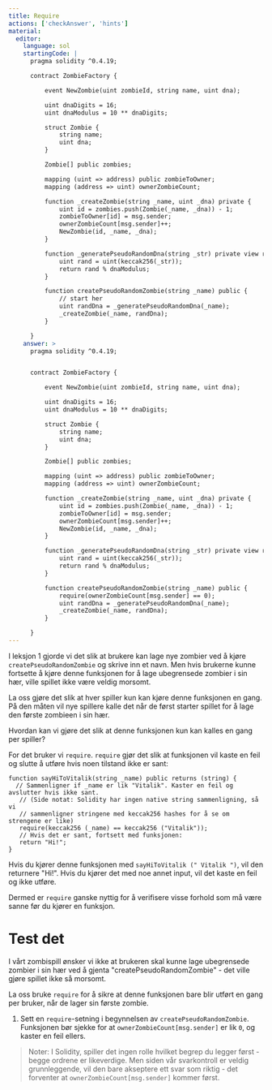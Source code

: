 ```yaml
---
title: Require
actions: ['checkAnswer', 'hints']
material:
  editor:
    language: sol
    startingCode: |
      pragma solidity ^0.4.19;

      contract ZombieFactory {

          event NewZombie(uint zombieId, string name, uint dna);

          uint dnaDigits = 16;
          uint dnaModulus = 10 ** dnaDigits;

          struct Zombie {
              string name;
              uint dna;
          }

          Zombie[] public zombies;

          mapping (uint => address) public zombieToOwner;
          mapping (address => uint) ownerZombieCount;

          function _createZombie(string _name, uint _dna) private {
              uint id = zombies.push(Zombie(_name, _dna)) - 1;
              zombieToOwner[id] = msg.sender;
              ownerZombieCount[msg.sender]++;
              NewZombie(id, _name, _dna);
          }

          function _generatePseudoRandomDna(string _str) private view returns (uint) {
              uint rand = uint(keccak256(_str));
              return rand % dnaModulus;
          }

          function createPseudoRandomZombie(string _name) public {
              // start her
              uint randDna = _generatePseudoRandomDna(_name);
              _createZombie(_name, randDna);
          }

      }
    answer: >
      pragma solidity ^0.4.19;


      contract ZombieFactory {

          event NewZombie(uint zombieId, string name, uint dna);

          uint dnaDigits = 16;
          uint dnaModulus = 10 ** dnaDigits;

          struct Zombie {
              string name;
              uint dna;
          }

          Zombie[] public zombies;

          mapping (uint => address) public zombieToOwner;
          mapping (address => uint) ownerZombieCount;

          function _createZombie(string _name, uint _dna) private {
              uint id = zombies.push(Zombie(_name, _dna)) - 1;
              zombieToOwner[id] = msg.sender;
              ownerZombieCount[msg.sender]++;
              NewZombie(id, _name, _dna);
          }

          function _generatePseudoRandomDna(string _str) private view returns (uint) {
              uint rand = uint(keccak256(_str));
              return rand % dnaModulus;
          }

          function createPseudoRandomZombie(string _name) public {
              require(ownerZombieCount[msg.sender] == 0);
              uint randDna = _generatePseudoRandomDna(_name);
              _createZombie(_name, randDna);
          }

      }
---
```


I leksjon 1 gjorde vi det slik at brukere kan lage nye zombier ved å kjøre `createPseudoRandomZombie` og skrive inn et navn. Men hvis brukerne kunne fortsette å kjøre denne funksjonen for å lage ubegrensede zombier i sin hær, ville spillet ikke være veldig morsomt.

La oss gjøre det slik at hver spiller kun kan kjøre denne funksjonen en gang. På den måten vil nye spillere kalle det når de først starter spillet for å lage den første zombieen i sin hær.

Hvordan kan vi gjøre det slik at denne funksjonen kun kan kalles en gang per spiller?

For det bruker vi `require`. `require` gjør det slik at funksjonen vil kaste en feil og slutte å utføre hvis noen tilstand ikke er sant:

```
function sayHiToVitalik(string _name) public returns (string) {
  // Sammenligner if _name er lik "Vitalik". Kaster en feil og avslutter hvis ikke sant.
   // (Side notat: Solidity har ingen native string sammenligning, så vi
   // sammenligner stringene med keccak256 hashes for å se om strengene er like)
   require(keccak256 (_name) == keccak256 ("Vitalik"));
   // Hvis det er sant, fortsett med funksjonen:
   return "Hi!";
}
```

Hvis du kjører denne funksjonen med `sayHiToVitalik (" Vitalik ")`, vil den returnere "Hi!". Hvis du kjører det med noe annet input, vil det kaste en feil og ikke utføre.

Dermed er `require` ganske nyttig for å verifisere visse forhold som må være sanne før du kjører en funksjon.

# Test det

I vårt zombispill ønsker vi ikke at brukeren skal kunne lage ubegrensede zombier i sin hær ved å gjenta "createPseudoRandomZombie" - det ville gjøre spillet ikke så morsomt.

La oss bruke `require` for å sikre at denne funksjonen bare blir utført en gang per bruker, når de lager sin første zombie.

1. Sett en `require`-setning i begynnelsen av `createPseudoRandomZombie`. Funksjonen bør sjekke for at `ownerZombieCount[msg.sender]` er lik `0`, og kaster en feil ellers.

> Noter: I Solidity, spiller det ingen rolle hvilket begrep du legger først - begge ordrene er likeverdige. Men siden vår svarkontroll er veldig grunnleggende, vil den bare akseptere ett svar som riktig - det forventer at `ownerZombieCount[msg.sender]` kommer først.
